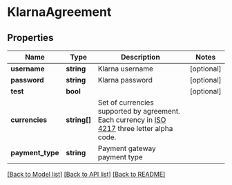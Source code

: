 # KlarnaAgreement

## Properties
Name | Type | Description | Notes
------------ | ------------- | ------------- | -------------
**username** | **string** | Klarna username | [optional] 
**password** | **string** | Klarna password | [optional] 
**test** | **bool** |  | [optional] 
**currencies** | **string[]** | Set of currencies supported by agreement. Each currency in [ISO 4217](https://en.wikipedia.org/wiki/ISO_4217) three letter alpha code. | 
**payment_type** | **string** | Payment gateway payment type | 

[[Back to Model list]](../README.md#documentation-for-models) [[Back to API list]](../README.md#documentation-for-api-endpoints) [[Back to README]](../README.md)


